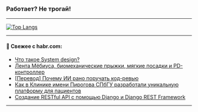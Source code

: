 ### Работает? Не трогай!

---
<!--
#### 🛠️ Technical stack:

![Java](https://img.shields.io/badge/Java-informational?logo=Oracle&style=flat&logoColor=white&color=FF4500)
![Kotlin](https://img.shields.io/badge/Kotlin-informational?logo=Kotlin&style=flat&logoColor=white&color=774D97)
![TS](https://img.shields.io/badge/TypeScript-informational?logo=typeScript&style=flat&logoColor=black&color=017acc)
![Python](https://img.shields.io/badge/Python-informational?logo=Python&style=flat&logoColor=black&color=ffdd54) <br>
![Spring](https://img.shields.io/badge/Spring-informational?logo=Spring&style=flat&logoColor=white&color=6DB33F) 
![SpringBoot](https://img.shields.io/badge/SpringBoot-informational?logo=SpringBoot&style=flat&logoColor=white&color=6DB33F)
![Nest](https://img.shields.io/badge/NestJS-informational?logo=NestJS&style=flat&logoColor=white&color=E0234E) 
![NodeJS](https://img.shields.io/badge/NodeJS-informational?logo=node.js&style=flat&logoColor=white&color=70A760)<br>
![PostgreSQL](https://img.shields.io/badge/PostgreSQL-informational?logo=PostgreSQL&style=flat&logoColor=white&color=DAA520)
![MongoDB](https://img.shields.io/badge/MongoDB-informational?logo=MongoDB&style=flat&logoColor=white&color=870000)
![Apache](https://img.shields.io/badge/Apache-informational?logo=apache&style=flat&logoColor=white&color=f74e28)

___ 
-->

<!--- #### 🛠️ : --->

[![Top Langs](https://github-readme-stats-82jvfl3w3-advtsettinggmailcoms-projects.vercel.app/api/top-langs/?username=zloylis&langs_count=10&hide_title=true&title_color=e6edf3&size_weight=0.5&count_weight=0.5&layout=compact&hide_progress=true&hide_border=true&theme=dracula)](https://github.com/zloylis)

<!---


####  :octocat:&nbsp;&nbsp; Статистика:

![GitHub stats](https://github-readme-stats-u2qms2cxw-advtsettinggmailcoms-projects.vercel.app/api?username=zloylis&show_icons=true&hide_border=true&theme=dracula&title_color=e6edf3&include_all_commits=true&count_private=true&hide_rank=false&hide_title=true&rank_icon=github)
-->
---

#### 💬 Свежее с habr.com:

<!-- BLOG-POST-LIST:START -->
- [Что такое System design?](https://habr.com/ru/articles/859566/?utm_source=habrahabr&utm_medium=rss&utm_campaign=859566)
- [Лента Мёбиуса, биомеханические прыжки, мягкие посадки и PD-контроллер](https://habr.com/ru/articles/859586/?utm_source=habrahabr&utm_medium=rss&utm_campaign=859586)
- [[Перевод] Почему ИИ рано поручать код-ревью](https://habr.com/ru/articles/859582/?utm_source=habrahabr&utm_medium=rss&utm_campaign=859582)
- [Как в Клинике имени Пирогова СПбГУ разработали уникальную платформу для пациентов](https://habr.com/ru/companies/spbu/articles/859544/?utm_source=habrahabr&utm_medium=rss&utm_campaign=859544)
- [Создание RESTful API с помощью Django и Django REST Framework](https://habr.com/ru/companies/amvera/articles/856798/?utm_source=habrahabr&utm_medium=rss&utm_campaign=856798)
<!-- BLOG-POST-LIST:END -->

---
